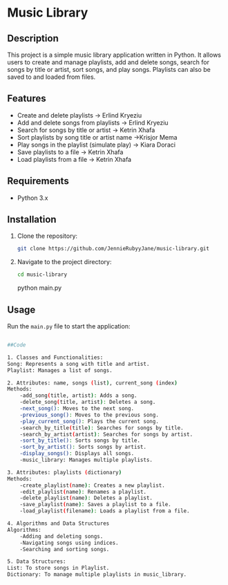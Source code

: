 # Music Library

## Description
This project is a simple music library application written in Python. It allows users to create and manage playlists, add and delete songs, search for songs by title or artist, sort songs, and play songs. Playlists can also be saved to and loaded from files.

## Features
- Create and delete playlists -> Erlind Kryeziu
- Add and delete songs from playlists -> Erlind Kryeziu
- Search for songs by title or artist -> Ketrin Xhafa
- Sort playlists by song title or artist name ->Krisjor Mema
- Play songs in the playlist (simulate play) -> Kiara Doraci
- Save playlists to a file -> Ketrin Xhafa
- Load playlists from a file -> Ketrin Xhafa

## Requirements
- Python 3.x

## Installation
1. Clone the repository:
    ```bash
    git clone https://github.com/JennieRubyyJane/music-library.git
2. Navigate to the project directory:
    ```bash
    cd music-library
    ```
    python main.py

## Usage
Run the `main.py` file to start the application:
```bash

##Code

1. Classes and Functionalities:
Song: Represents a song with title and artist.
Playlist: Manages a list of songs.

2. Attributes: name, songs (list), current_song (index)
Methods:
    -add_song(title, artist): Adds a song.
    -delete_song(title, artist): Deletes a song.
    -next_song(): Moves to the next song.
    -previous_song(): Moves to the previous song.
    -play_current_song(): Plays the current song.
    -search_by_title(title): Searches for songs by title.
    -search_by_artist(artist): Searches for songs by artist.
    -sort_by_title(): Sorts songs by title.
    -sort_by_artist(): Sorts songs by artist.
    -display_songs(): Displays all songs.
    -music_library: Manages multiple playlists.

3. Attributes: playlists (dictionary)
Methods:
    -create_playlist(name): Creates a new playlist.
    -edit_playlist(name): Renames a playlist.
    -delete_playlist(name): Deletes a playlist.
    -save_playlist(name): Saves a playlist to a file.
    -load_playlist(filename): Loads a playlist from a file.

4. Algorithms and Data Structures
Algorithms:
    -Adding and deleting songs.
    -Navigating songs using indices.
    -Searching and sorting songs.

5. Data Structures:
List: To store songs in Playlist.
Dictionary: To manage multiple playlists in music_library.


